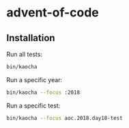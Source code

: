# advent-of-code

## Installation

Run all tests:
```bash
bin/kaocha
```

Run a specific year:
```bash
bin/kaocha --focus :2018
```

Run a specific test:
```bash
bin/kaocha --focus aoc.2018.day18-test
```